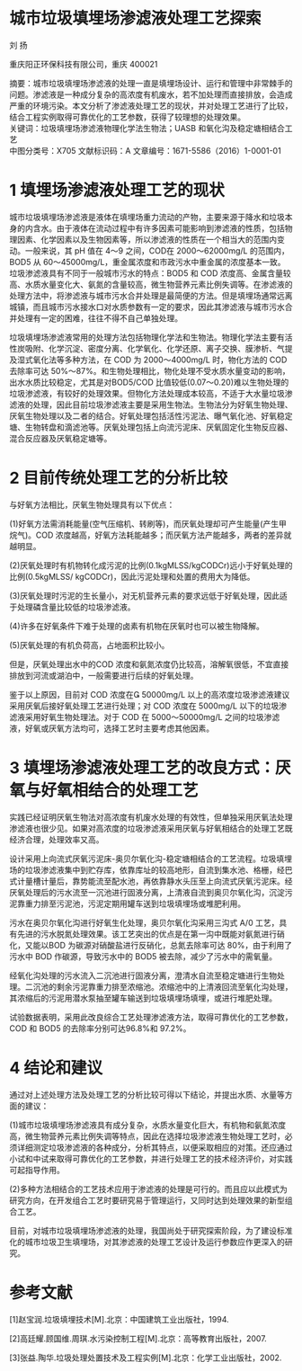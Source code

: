 # 城市垃圾填埋场渗滤液处理工艺探索  

刘  扬  

重庆阳正环保科技有限公司，重庆 400021  

摘要：城市垃圾填埋场渗滤液的处理一直是填埋场设计、运行和管理中非常棘手的问题。渗滤液是一种成分复杂的高浓度有机废水，若不加处理而直接排放，会造成严重的环境污染。本文分析了渗滤液处理工艺的现状，并对处理工艺进行了比较，结合工程实例取得可靠优化的工艺参数，获得了较理想的处理效果。  
关键词：垃圾填埋场渗滤液物理化学法生物法；UASB 和氧化沟及稳定塘相结合工艺  
中图分类号：X705 文献标识码：A  文章编号：1671-5586（2016）1-0001-01  

# 1 填埋场渗滤液处理工艺的现状  

城市垃圾填埋场渗滤液是液体在填埋场重力流动的产物，主要来源于降水和垃圾本身的内含水。由于液体在流动过程中有许多因素可能影响到渗滤液的性质，包括物理因素、化学因素以及生物因素等，所以渗滤液的性质在一个相当大的范围内变动。一般来说，其 pH 值在 4～9 之间，COD在 2000～62000mg/L 的范围内，BOD5 从 60～45000mg/L，重金属浓度和市政污水中重金属的浓度基本一致。垃圾渗滤液具有不同于一般城市污水的特点：BOD5 和 COD 浓度高、金属含量较高、水质水量变化大、氨氮的含量较高，微生物营养元素比例失调等。在渗滤液的处理方法中，将渗滤液与城市污水合并处理是最简便的方法。但是填埋场通常远离城镇，而且城市污水接水口对水质参数有一定的要求，因此其渗滤液与城市污水合并处理有一定的困难，往往不得不自己单独处理。  

垃圾填埋场渗滤液常用的处理方法包括物理化学法和生物法。物理化学法主要有活性炭吸附、化学沉淀、密度分离、化学氧化、化学还原、离子交换、膜渗析、气提及湿式氧化法等多种方法，在 COD 为 2000～4000mg/L 时，物化方法的 COD 去除率可达 50%～87%。和生物处理相比，物化处理不受水质水量变动的影响，出水水质比较稳定，尤其是对BOD5/COD 比值较低(0.07～0.20)难以生物处理的垃圾渗滤液，有较好的处理效果。但物化方法处理成本较高，不适于大水量垃圾渗滤液的处理，因此目前垃圾渗滤液主要是采用生物法。生物法分为好氧生物处理、厌氧生物处理以及二者的结合。好氧处理包括活性污泥法、曝气氧化池、好氧稳定塘、生物转盘和滴滤池等。厌氧处理包括上向流污泥床、厌氧固定化生物反应器、混合反应器及厌氧稳定塘等。  

# 2 目前传统处理工艺的分析比较  

与好氧方法相比，厌氧生物处理具有以下优点：  

(1)好氧方法需消耗能量(空气压缩机、转刷等)，而厌氧处理却可产生能量(产生甲烷气)。COD 浓度越高，好氧方法耗能越多；而厌氧方法产能越多，两者的差异就越明显。  

(2)厌氧处理时有机物转化成污泥的比例(0.1kgMLSS/kgCODCr)远小于好氧处理的比例(0.5kgMLSS/ kgCODCr)，因此污泥处理和处置的费用大为降低。  

(3)厌氧处理时污泥的生长量小，对无机营养元素的要求远低于好氧处理，因此适于处理磷含量比较低的垃圾渗滤液。  

(4)许多在好氧条件下难于处理的卤素有机物在厌氧时也可以被生物降解。  

(5)厌氧处理的有机负荷高，占地面积比较小。  

但是，厌氧处理出水中的COD 浓度和氨氮浓度仍比较高，溶解氧很低，不宜直接排放到河流或湖泊中，一般需要进行后续的好氧处理。  

鉴于以上原因，目前对 COD 浓度在 50000mg/L 以上的高浓度垃圾渗滤液建议采用厌氧后接好氧处理工艺进行处理；对 COD 浓度在 5000mg/L 以下的垃圾渗滤液采用好氧生物处理法。对于 COD 在 5000～50000mg/L 之间的垃圾渗滤液，好氧或厌氧方法均可，选择工艺时主要考虑其他因素。  

# 3 填埋场渗滤液处理工艺的改良方式：厌氧与好氧相结合的处理工艺  

实践已经证明厌氧生物法对高浓度有机废水处理的有效性，但单独采用厌氧法处理渗滤液也很少见。如果对高浓度的垃圾渗滤液采用厌氧与好氧相结合的处理工艺既经济合理，处理效率又高。  

设计采用上向流式厌氧污泥床-奥贝尔氧化沟-稳定塘相结合的工艺流程。垃圾填埋场的垃圾渗滤液集中到贮存库，依靠库址的较高地形，自流到集水池、格栅，经巴式计量槽计量后，靠势能流至配水池，再依靠静水头压至上向流式厌氧污泥床。经厌氧处理后的污水流至一沉池进行固液分离，上清液自流到奥贝尔氧化沟，沉淀污泥靠重力排至污泥池，污泥定期用罐车送到垃圾填埋场或堆肥利用。  

污水在奥贝尔氧化沟进行好氧生化处理，奥贝尔氧化沟采用三沟式 $\mathrm{A}/0$ 工艺，具有先进的污水脱氮处理效果。该工艺突出的优点是在第一沟中既能对氨氮进行硝化，又能以BOD 为碳源对硝酸盐进行反硝化，总氮去除率可达 80%，由于利用了污水中 BOD 作碳源，导致污水中的 BOD5 被去除，减少了污水中的需氧量。  

经氧化沟处理的污水流入二沉池进行固液分离，澄清水自流至稳定塘进行生物处理。二沉池的剩余污泥靠重力排至浓缩池。浓缩池中的上清液回流至氧化沟处理，其浓缩后的污泥用潜水泵抽至罐车输送到垃圾填埋场填埋，或进行堆肥处理。  

试验数据表明，采用此改良综合工艺处理渗滤液方法，取得可靠优化的工艺参数，COD 和 BOD5 的去除率分别可达96.8%和 97.2%。  

# 4 结论和建议  

通过对上述处理方法及处理工艺的分析比较可得以下结论，并提出水质、水量等方面的建议：  

(1)城市垃圾填埋场渗滤液具有成分复杂，水质水量变化巨大，有机物和氨氮浓度高，微生物营养元素比例失调等特点，因此在选择垃圾渗滤液生物处理工艺时，必须详细测定垃圾渗滤液的各种成分，分析其特点，以便采取相应的对策。还应通过小试和中试来取得可靠优化的工艺参数，并进行处理工艺的技术经济评价，对实践可起指导作用。  

(2)多种方法相结合的工艺技术应用于渗滤液的处理是可行的。而且应以此模式为研究方向，在开发组合工艺时要研究易于管理运行，又同时达到处理效果的新型组合工艺。  

目前，对城市垃圾填埋场渗滤液的处理，我国尚处于研究探索阶段，为了建设标准化的城市垃圾卫生填埋场，对其渗滤液的处理工艺设计及运行参数应作更深入的研究。  

# 参考文献  

[1]赵宝润.垃圾填埋技术[M].北京：中国建筑工业出版社，1994.  

[2]高廷耀.顾国维.周琪.水污染控制工程[M].北京：高等教育出版社，2007.  

[3]张益.陶华.垃圾处理处置技术及工程实例[M].北京：化学工业出版社，2002.  